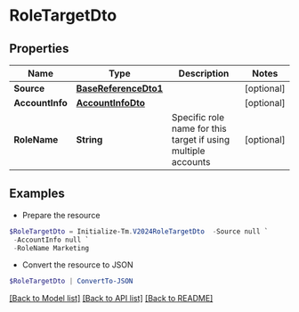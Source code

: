 # RoleTargetDto
## Properties

Name | Type | Description | Notes
------------ | ------------- | ------------- | -------------
**Source** | [**BaseReferenceDto1**](BaseReferenceDto1.md) |  | [optional] 
**AccountInfo** | [**AccountInfoDto**](AccountInfoDto.md) |  | [optional] 
**RoleName** | **String** | Specific role name for this target if using multiple accounts | [optional] 

## Examples

- Prepare the resource
```powershell
$RoleTargetDto = Initialize-Tm.V2024RoleTargetDto  -Source null `
 -AccountInfo null `
 -RoleName Marketing
```

- Convert the resource to JSON
```powershell
$RoleTargetDto | ConvertTo-JSON
```

[[Back to Model list]](../README.md#documentation-for-models) [[Back to API list]](../README.md#documentation-for-api-endpoints) [[Back to README]](../README.md)

